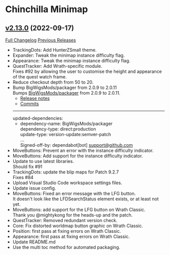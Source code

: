 # Chinchilla Minimap

## [v2.13.0](https://github.com/Ravendwyr/Chinchilla/tree/v2.13.0) (2022-09-17)
[Full Changelog](https://github.com/Ravendwyr/Chinchilla/commits/v2.13.0) [Previous Releases](https://github.com/Ravendwyr/Chinchilla/releases)

- TrackingDots: Add HunterZSmall theme.  
- Expander: Tweak the minimap instance difficulty flag.  
- Appearance: Tweak the minimap instance difficulty flag.  
- QuestTracker: Add Wrath-specific module.  
    Fixes #92 by allowing the user to customise the height and appearance of the quest watch frame.  
- Reduce checkout depth from 50 to 20.  
- Bump BigWigsMods/packager from 2.0.9 to 2.0.11  
    Bumps [BigWigsMods/packager](https://github.com/BigWigsMods/packager) from 2.0.9 to 2.0.11.  
    - [Release notes](https://github.com/BigWigsMods/packager/releases)  
    - [Commits](https://github.com/BigWigsMods/packager/compare/v2.0.9...v2.0.11)  
    ---  
    updated-dependencies:  
    - dependency-name: BigWigsMods/packager  
      dependency-type: direct:production  
      update-type: version-update:semver-patch  
    ...  
    Signed-off-by: dependabot[bot] <support@github.com>  
- MoveButtons: Prevent an error with the instance difficulty indicator.  
- MoveButtons: Add support for the instance difficulty indicator.  
- Update to use latest libraries.  
    Should fix #91  
- TrackingDots: update the blip maps for Patch 9.2.7  
    Fixes #84  
- Upload Visual Studio Code workspace settings files.  
- Update issue config.  
- MoveButtons: Fixed an error message with the LFG button.  
    It doesn't look like the LFDSearchStatus element exists, or at least not yet.  
- MoveButtons: add support for the LFG button on Wrath Classic.  
    Thank you @mightykong for the heads-up and the patch.  
- QuestTracker: Removed redundant version check.  
- Core: Fix distorted worldmap button graphic on Wrath Classic.  
- Position: first pass at fixing errors on Wrath Classic.  
- Appearance: first pass at fixing errors on Wrath Classic.  
- Update README.md  
- Use the multi toc method for automated packaging.  
